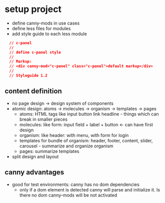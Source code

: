 
# setup project

 * define canny-mods in use cases
 * define less files for modules
 * add style guide to each less module

```css
  // c-panel
  //
  // define c-panel style
  //
  // Markup:
  // <div canny-mod="c-panel" class="c-panel">default markup</div>
  //
  // Styleguide 1.2
```

## content definition

 * no page design -> design system of components
 * atomic design: atoms -> molecules -> organism -> templates -> pages
   * atoms: HTML tags like input button link headline - things which can break in smaller pieces
   * molecules: like form: input field + label + button <- can have first design
   * organism: like header: with menu, with form for login
   * templates for bundle of organism: header, footer, content, slider, carousel - summarize and organize organism
   * pages: summarize templates
 * split design and layout


## canny advantages
 * good for test environments: canny has no dom dependencies
   * only if a dom element is detected canny will parse and
 initialize it. Is there no dom canny-mods will be not activated